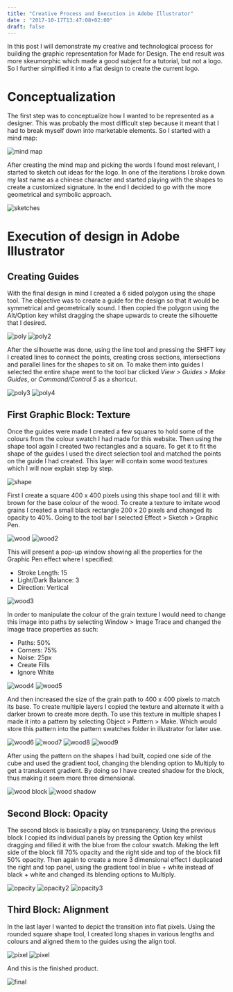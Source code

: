 ```yaml
---
title: "Creative Process and Execution in Adobe Illustrator"
date : "2017-10-17T13:47:08+02:00"
draft: false
---
```


In this post I will demonstrate my creative and technological process for building the graphic representation for Made for Design. The end result was more skeumorphic which made a good subject for a tutorial, but not a logo. So I further simplified it into a flat design to create the current logo.


# Conceptualization

The first step was to conceptualize how I wanted to be represented as a designer. This was probably the most difficult step because it meant that I had to break myself down into marketable elements. So I started with a mind map:

![mind map](/images/post2/1.JPG)

After creating the mind map and picking the words I found most relevant, I started to sketch out ideas for the logo. In one of the iterations I broke down my last name as a chinese character and started playing with the shapes to create a customized signature. In the end I decided to go with the more geometrical and symbolic approach.

![sketches](/images/post2/2.JPG)


# Execution of design in Adobe Illustrator

## Creating Guides

With the final design in mind I created a 6 sided polygon using the shape tool. The objective was to create a guide for the design so that it would be symmetrical and geometrically sound. I then copied the polygon using the Alt/Option key whilst dragging the shape upwards to create the silhouette that I desired.

![poly](/images/post2/3.png)
![poly2](/images/post2/4.png)

After the silhouette was done, using the line tool and pressing the SHIFT key I created lines to connect the points, creating cross sections, intersections and parallel lines for the shapes to sit on. To make them into guides I selected the entire shape went to the tool bar clicked *View > Guides > Make Guides*, or *Command/Control 5* as a shortcut.

![poly3](/images/post2/5.png)
![poly4](/images/post2/6.png)


## First Graphic Block: Texture

Once the guides were made I created a few squares to hold some of the colours from the colour swatch I had made for this website. Then using the shape tool again I created two rectangles and a square. To get it to fit the shape of the guides I used the direct selection tool and matched the points on the guide I had created. This layer will contain some wood textures which I will now explain step by step.

![shape](/images/post2/7.png)

First I create a square 400 x 400 pixels using this shape tool and fill it with brown for the base colour of the wood. To create a texture to imitate wood grains I created a small black rectangle 200 x 20 pixels and changed its opacity to 40%. Going to the tool bar I selected Effect > Sketch > Graphic Pen.

![wood](/images/post2/8.png)
![wood2](/images/post2/9.png)

This will present a pop-up window showing all the properties for the Graphic Pen effect where I specified:

* Stroke Length: 15
* Light/Dark Balance: 3
* Direction: Vertical

![wood3](/images/post2/10.png)

In order to manipulate the colour of the grain texture I would need to change this image into paths by selecting Window > Image Trace and changed the Image trace properties as such:

* Paths: 50%
* Corners: 75%
* Noise: 25px
* Create Fills
* Ignore White

![wood4](/images/post2/11.png)
![wood5](/images/post2/12.png)

And then increased the size of the grain path to 400 x 400 pixels to match its base. To create multiple layers I copied the texture and alternate it with a darker brown to create more depth. To use this texture in multiple shapes I made it into a pattern by selecting Object > Pattern > Make. Which would store this pattern into the pattern swatches folder in illustrator for later use.

![wood6](/images/post2/13.png)
![wood7](/images/post2/15.png)
![wood8](/images/post2/16.png)
![wood9](/images/post2/14.png)

After using the pattern on the shapes I had built, copied one side of the cube and used the gradient tool, changing the blending option to Multiply to get a translucent gradient. By doing so I have created shadow for the block, thus making it seem more three dimensional.

![wood block](/images/post2/17.png)
![wood shadow](/images/post2/18.png)


## Second Block: Opacity

The second block is basically a play on transparency. Using the previous block I copied its individual panels by pressing the Option key whilst dragging and filled it with the blue from the colour swatch. Making the left side of the block fill 70% opacity and the right side and top of the block fill 50% opacity. Then again to create a more 3 dimensional effect I duplicated the right and top panel, using the gradient tool in blue + white instead of black + white and changed its blending options to Multiply.

![opacity](/images/post2/19.png)
![opacity2](/images/post2/20.png)
![opacity3](/images/post2/21.png)


## Third Block: Alignment

In the last layer I wanted to depict the transition into flat pixels. Using the rounded square shape tool, I created long shapes in various lengths and colours and aligned them to the guides using the align tool. 

![pixel](/images/post2/22.png)
![pixel](/images/post2/23.png)

And this is the finished product.

![final](/images/post2/24.png)